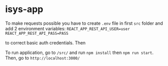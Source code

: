 # isys-app

To make requests possible you have to create `.env` file in first `src` folder and add 2 environment variables:
``REACT_APP_REST_API_USER=user``
``REACT_APP_REST_API_PASS=PASS``

to correct basic auth credentials. Then

To run application, go to `/src/` and run `npm install` then `npm run start`.
Then, go to `http://localhost:3000/`

